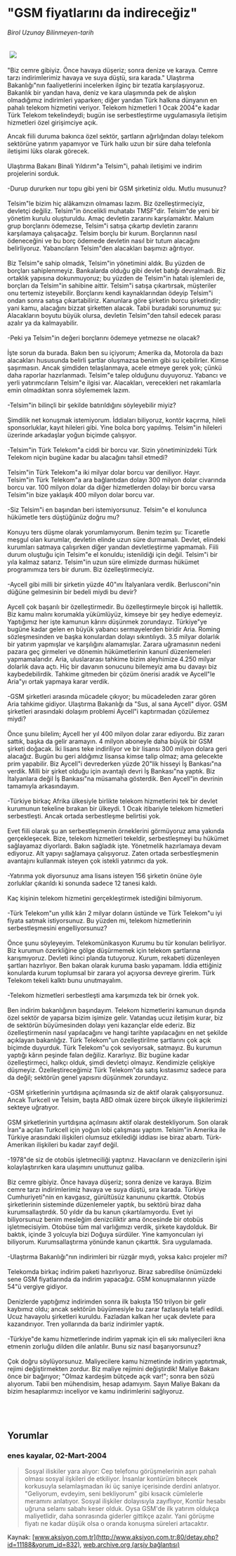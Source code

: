 # "GSM fiyatlarını da indireceğiz"

*Birol Uzunay Bilinmeyen-tarih*

<div>
 <font>
  <img border="0" height="1" src="/web/20050121180522im_/http://www.aksiyon.com.tr/images/blank.gif"/>
 </font>
 <font class="content">
  <p>
   <img border="0" hspace="5" src="http://web.archive.org/web/20050121180522im_/http://www.aksiyon.com.tr/resim/481/36.jpg" vspace="5"/>
  </p>
 </font>
 <font class="content">
  "Biz cemre gibiyiz. Önce havaya düşeriz; sonra denize ve karaya. Cemre tarzı indirimlerimiz havaya ve suya düştü, sıra karada." Ulaştırma Bakanlığı"nın faaliyetlerini incelerken ilginç bir tezatla karşılaşıyoruz. Bakanlık bir yandan hava, deniz ve kara ulaşımında pek de alışkın olmadığımız indirimleri yaparken; diğer yandan Türk halkına dünyanın en pahalı telekom hizmetini veriyor. Telekom hizmetleri 1 Ocak 2004"e kadar Türk Telekom tekelindeydi; bugün ise serbestleştirme uygulamasıyla iletişim hizmetleri özel girişimciye açık.
 </font>
 <br/>
 <p>
  <font class="content">
   Ancak fiili duruma bakınca özel sektör, şartların ağırlığından dolayı telekom sektörüne yatırım yapamıyor ve Türk halkı uzun bir süre daha telefonla iletişimi lüks olarak görecek.
   <br>
    <br>
     Ulaştırma Bakanı Binali Yıldırım"a Telsim"i, pahalı iletişimi ve indirim projelerini sorduk.
     <br>
      <br>
       -Durup dururken nur topu gibi yeni bir GSM şirketiniz oldu. Mutlu musunuz?
       <br/>
       <br/>
       Telsim"le bizim hiç alâkamızın olmaması lazım. Biz özelleştirmeciyiz, devletçi değiliz. Telsim"in öncelikli muhatabı TMSF"dir. Telsim"de yeni bir yönetim kurulu oluşturuldu. Amaç devletin zararını karşılamaktır. Malum grup borçlarını ödemezse, Telsim"i satışa çıkartıp devletin zararını karşılamaya çalışacağız. Telsim borçlu bir kurum. Borçlarının nasıl ödeneceğini ve bu borç ödemede devletin nasıl bir tutum alacağını belirliyoruz. Yabancıların Telsim"den alacakları başımızı ağrıtıyor.
       <br/>
       <br/>
       Biz Telsim"e sahip olmadık, Telsim"in yönetimini aldık. Bu yüzden de borçları sahiplenmeyiz. Bankalarda olduğu gibi devlet batığı devralmadı. Biz ortaklık yapısına dokunmuyoruz; bu yüzden de Telsim"in hatalı işlemleri de, borçları da Telsim"in sahibine aittir. Telsim"i satışa çıkartırsak, müşteriler onu tertemiz isteyebilir. Borçlarını kendi kaynaklarından ödeyip Telsim"i ondan sonra satışa çıkartabiliriz. Kanunlara göre şirketin borcu şirketindir; yani kamu, alacağını bizzat şirketten alacak. Tabii buradaki sorunumuz şu: Alacakların boyutu büyük olursa, devletin Telsim"den tahsil edecek parası azalır ya da kalmayabilir.
       <br/>
       <br/>
       -Peki ya Telsim"in değeri borçlarını ödemeye yetmezse ne olacak?
       <br/>
       <br/>
       İşte sorun da burada. Bakın ben su içiyorum; Amerika da, Motorola da bazı alacakları hususunda belirli şartlar oluşmazsa benim gibi su içebilirler. Kimse şaşırmasın. Ancak şimdiden telaşlanmaya, acele etmeye gerek yok; çünkü daha raporlar hazırlanmadı. Telsim"e talep olduğunu duyuyoruz. Yabancı ve yerli yatırımcıların Telsim"e ilgisi var. Alacakları, verecekleri net rakamlarla emin olmadıktan sonra söylememek lazım.
       <br/>
       <br/>
       -Telsim"in bilinçli bir şekilde batırıldığını söyleyebilir miyiz?
       <br/>
       <br/>
       Şimdilik net konuşmak istemiyorum. İddiaları biliyoruz, kontör kaçırma, hileli sponsorluklar, kayıt hileleri gibi. Yine bolca borç yapılmış. Telsim"in hileleri üzerinde arkadaşlar yoğun biçimde çalışıyor.
       <br/>
       <br/>
       -Telsim"in Türk Telekom"a ciddi bir borcu var. Sizin yönetiminizdeki Türk Telekom niçin bugüne kadar bu alacağını tahsil etmedi?
       <br/>
       <br/>
       Telsim"in Türk Telekom"a iki milyar dolar borcu var deniliyor. Hayır. Telsim"in Türk Telekom"a ara bağlantıdan dolayı 300 milyon dolar civarında borcu var. 100 milyon dolar da diğer hizmetlerden dolayı bir borcu varsa Telsim"in bize yaklaşık 400 milyon dolar borcu var.
       <br/>
       <br/>
       -Siz Telsim"i en başından beri istemiyorsunuz. Telsim"e el konulunca hükümetle ters düştüğünüz doğru mu?
       <br/>
       <br/>
       Konuyu ters düşme olarak yorumlamıyorum. Benim tezim şu: Ticaretle meşgul olan kurumlar, devletin elinde uzun süre durmamalı. Devlet, elindeki kurumları satmaya çalışırken diğer yandan devletleştirme yapmamalı. Fiili durum oluştuğu için Telsim"e el konuldu; istenildiği için değil. Telsim"i bir yıla kalmaz satarız. Telsim"in uzun süre elimizde durması hükümet programımıza ters bir durum. Biz özelleştirmeciyiz.
       <br/>
       <br/>
       -Aycell gibi milli bir şirketin yüzde 40"ını İtalyanlara verdik. Berlusconi"nin düğüne gelmesinin bir bedeli miydi bu devir?
       <br/>
       <br/>
       Aycell çok başarılı bir özelleştirmedir. Bu özelleştirmeyle birçok işi hallettik. Biz kamu malını korumakla yükümlüyüz, kimseye bir şey hediye edemeyiz. Yaptığımız her işte kamunun kârını düşünmek zorundayız. Türkiye"ye bugüne kadar gelen en büyük yabancı sermayelerden biridir Aria. Roming sözleşmesinden ve başka konulardan dolayı sıkıntılıydı. 3.5 milyar dolarlık bir yatırım yapmışlar ve karşılığını alamamışlar. Zarara uğramasının nedeni pazara geç girmeleri ve dönemin hükümetlerinin kanunî düzenlemeleri yapmamalarıdır. Aria, uluslararası tahkime bizim aleyhimize 4.250 milyar dolarlık dava açtı. Hiç bir davanın sonucunu bilemeyiz ama bu davayı biz kaybedebilirdik. Tahkime gitmeden bir çözüm önerisi aradık ve Aycell"le Aria"yı ortak yapmaya karar verdik.
       <br/>
       <br/>
       -GSM şirketleri arasında mücadele çıkıyor; bu mücadeleden zarar gören Aria tahkime gidiyor. Ulaştırma Bakanlığı da "Sus, al sana Aycell" diyor. GSM şirketleri arasındaki dolaşım problemi Aycell"i kaptırmadan çözülemez miydi?
       <br/>
       <br/>
       Önce şunu bilelim; Aycell her yıl 400 milyon dolar zarar ediyordu. Biz zararı sattık, başka da gelir aramayın. 4 milyon aboneyle daha büyük bir GSM şirketi doğacak. İki lisans teke indiriliyor ve bir lisansı 300 milyon dolara geri alacağız. Bugün bu geri aldığımız lisansa kimse talip olmaz; ama gelecekte prim yapabilir. Biz Aycell"i devrederken yüzde 20"lik hisseyi İş Bankası"na verdik. Milli bir şirket olduğu için avantajlı devri İş Bankası"na yaptık. Biz İtalyanlara değil İş Bankası"na müsamaha gösterdik. Ben Aycell"in devrinin tamamıyla arkasındayım.
       <br/>
       <br/>
       -Türkiye birkaç Afrika ülkesiyle birlikte telekom hizmetlerini tek bir devlet kurumunun tekeline bırakan bir ülkeydi. 1 Ocak itibariyle telekom hizmetleri serbestleşti. Ancak ortada serbestleşme belirtisi yok.
       <br/>
       <br/>
       Evet fiili olarak şu an serbestleşmenin örneklerini görmüyoruz ama yakında gerçekleşecek. Bize, telekom hizmetleri tekeldir, serbestleşmeyi bu hükümet sağlayamaz diyorlardı. Bakın sağladık işte.        Yönetmelik hazırlamaya devam ediyoruz. Alt yapıyı sağlamaya çalışıyoruz. Zaten ortada serbestleşmenin avantajını kullanmak isteyen çok istekli yatırımcı da yok.
       <br/>
       <br/>
       -Yatırıma yok diyorsunuz ama lisans isteyen 156 şirketin önüne öyle zorluklar çıkarıldı ki sonunda sadece 12 tanesi kaldı.
       <br/>
       <br/>
       Kaç kişinin telekom hizmetini gerçekleştirmek istediğini bilmiyorum.
       <br/>
       <br/>
       -Türk Telekom"un yıllık kârı 2 milyar doların üstünde ve Türk Telekom"u iyi fiyata satmak istiyorsunuz. Bu yüzden mi, telekom hizmetlerinin serbestleşmesini engelliyorsunuz?
       <br/>
       <br/>
       Önce şunu söyleyeyim. Telekomünikasyon Kurumu bu tür konuları belirliyor. Biz kurumun özerkliğine gölge düşürmemek için telekom şartlarına karışmıyoruz. Devleti ikinci planda tutuyoruz. Kurum, rekabeti düzenleyen şartları hazırlıyor. Ben bakan olarak kuruma baskı yapamam. İddia ettiğiniz konularda kurum toplumsal bir zarara yol açıyorsa devreye girerim. Türk Telekom tekeli kalktı bunu unutmayalım.
       <br/>
       <br/>
       -Telekom hizmetleri serbestleşti ama karşımızda tek bir örnek yok.
       <br/>
       <br/>
       Ben indirim bakanlığının başındayım. Telekom hizmetlerini kamunun dışında özel sektör de yaparsa bizim işimize gelir. Vatandaş ucuz iletişim kurar, biz de sektörün büyümesinden dolayı yeni kazançlar elde ederiz. Biz özelleştirmenin nasıl yapılacağını ve hangi tarihte yapılacağını en net şekilde açıklayan bakanlığız. Türk Telekom"un özelleştirilme şartlarını çok açık biçimde duyurduk. Türk Telekom"u çok seviyorsak, satmayız. Bu kurumun yaptığı kârın peşinde falan değiliz. Kararlıyız. Biz bugüne kadar özelleştirmeci, halkçı olduk, şimdi devletçi olmayız. Kendimizle çelişkiye düşmeyiz. Özelleştireceğimiz Türk Telekom"da satış kıstasımız sadece para da değil; sektörün genel yapısını düşünmek zorundayız.
       <br/>
       <br/>
       -GSM şirketlerinin yurtdışına açılmasında siz de aktif olarak çalışıyorsunuz. Ancak Turkcell ve Telsim, başta ABD olmak üzere birçok ülkeyle ilişkilerimizi sekteye uğratıyor.
       <br/>
       <br/>
       GSM şirketlerinin yurtdışına açılmasını aktif olarak destekliyorum. Son olarak İran"a açılan Turkcell için yoğun lobi çalışması yaptım. Telsim"in Amerika ile Türkiye arasındaki ilişkileri olumsuz etkilediği iddiası ise biraz abartı. Türk-Amerikan ilişkileri bu kadar zayıf değil.
       <br/>
       <br/>
       -1978"de siz de otobüs işletmeciliği yaptınız. Havacıların ve denizcilerin işini kolaylaştırırken kara ulaşımını unuttunuz galiba.
       <br/>
       <br/>
       Biz cemre gibiyiz. Önce havaya düşeriz; sonra denize ve karaya. Bizim cemre tarzı indirimlerimiz havaya ve suya düştü, sıra karada. Türkiye Cumhuriyeti"nin en kavgasız, gürültüsüz kanununu çıkarttık. Otobüs şirketlerinin sisteminde düzenlemeler yaptık, bu sektörü biraz daha kurumsallaştırdık. 50 yıldır da bu kanun çıkartılamıyordu. Evet iyi biliyorsunuz benim mesleğim denizciliktir ama öncesinde bir otobüs işletmecisiyim. Otobüse tüm mal varlığımızı verdik, şirkete kaydolduk. Bir baktık, içinde 3 yolcuyla bizi Doğuya sürdüler. Yine kamyoncuları iyi biliyorum. Kurumsallaştırma yönünde kanun çıkarttık. Sıra uygulamada.
       <br/>
       <br/>
       -Ulaştırma Bakanlığı"nın indirimleri bir rüzgâr mıydı, yoksa kalıcı projeler mi?
       <br/>
       <br/>
       Telekomda birkaç indirim paketi hazırlıyoruz. Biraz sabredilse önümüzdeki sene GSM fiyatlarında da indirim yapacağız. GSM konuşmalarının yüzde 54"ü vergiye gidiyor.
       <br/>
       <br/>
       Denizlerde yaptığımız indirimden sonra ilk bakışta 150 trilyon bir gelir kaybımız oldu; ancak sektörün büyümesiyle bu zarar fazlasıyla telafi edildi. Ucuz havayolu şirketleri kuruldu. Fazladan kalkan her uçak devlete para kazandırıyor. Tren yollarında da bariz indirimler yaptık.
       <br/>
       <br/>
       -Türkiye"de kamu hizmetlerinde indirim yapmak için eli sıkı maliyecileri ikna etmenin zorluğu dilden dile anlatılır. Bunu siz nasıl başarıyorsunuz?
       <br/>
       <br/>
       Çok doğru söylüyorsunuz. Maliyecilere kamu hizmetinde indirim yaptırtmak, rejimi değiştirmekten zordur. Biz maliye rejimini değiştirdik! Maliye Bakanı önce bir bağırıyor; "Olmaz kardeşim bütçede açık var!"; sonra ben sözü alıyorum. Tabii ben mühendisim, hesap adamıyım. Sayın Maliye Bakanı da bizim hesaplarımızı inceliyor ve kamu indirimlerini sağlıyoruz.
      </br>
     </br>
    </br>
   </br>
  </font>
 </p>
</div>


## Yorumlar

### enes kayalar, 02-Mart-2004
> Sosyal iliskiler yara alıyor: 
> Cep telefonu görüşmelerinin aşırı pahalı olması sosyal ilşkileri de etkiliyor. İnsanlar kontürüm bitecek korkusuyla selamlaşmadan iki üç saniye içerisinde derdini anlatıyor. "Geliyorum, evdeyim, seni bekliyorum" gibi kısacık cümlelerle meramını anlatıyor. Sosyal ilişkiler dolayısıyla zayıflıyor, Kontür hesabı uğruna selamı sabahı keser olduk. Oysa GSM'de ilk yatırım oldukça maliyetlidir, daha sonrasında giderler gittikçe azalır. Yani görüşme fiyatı ne kadar düşük olsa o oranda konuşma süreleri artacaktır.

Kaynak: [www.aksiyon.com.tr](http://www.aksiyon.com.tr:80/detay.php?id=11188&yorum_id=832), [web.archive.org (arşiv bağlantısı)](http://web.archive.org/web/20050121180522/http://www.aksiyon.com.tr:80/detay.php?id=11188&yorum_id=832)
